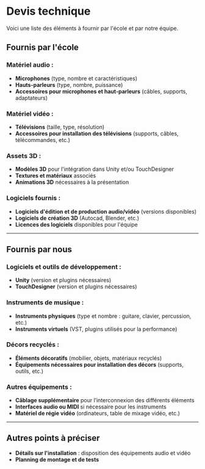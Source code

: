 # Devis technique

Voici une liste des éléments à fournir par l'école et par notre équipe.

## Fournis par l'école

### Matériel audio :
- **Microphones** (type, nombre et caractéristiques)
- **Hauts-parleurs** (type, nombre, puissance)
- **Accessoires pour microphones et haut-parleurs** (câbles, supports, adaptateurs)

### Matériel vidéo :
- **Télévisions** (taille, type, résolution)
- **Accessoires pour installation des télévisions** (supports, câbles, télécommandes, etc.)

### Assets 3D :
- **Modèles 3D** pour l'intégration dans Unity et/ou TouchDesigner
- **Textures et matériaux** associés
- **Animations 3D** nécessaires à la présentation

### Logiciels fournis :
- **Logiciels d'édition et de production audio/vidéo** (versions disponibles)
- **Logiciels de création 3D** (Autocad, Blender, etc.)
- **Licences des logiciels** disponibles pour l'équipe

---

## Fournis par nous

### Logiciels et outils de développement :
- **Unity** (version et plugins nécessaires)
- **TouchDesigner** (version et plugins nécessaires)

### Instruments de musique :
- **Instruments physiques** (type et nombre : guitare, clavier, percussion, etc.)
- **Instruments virtuels** (VST, plugins utilisés pour la performance)

### Décors recyclés :
- **Éléments décoratifs** (mobilier, objets, matériaux recyclés)
- **Équipements nécessaires pour installation des décors** (supports, outils, etc.)

### Autres équipements :
- **Câblage supplémentaire** pour l’interconnexion des différents éléments
- **Interfaces audio ou MIDI** si nécessaire pour les instruments
- **Matériel de régie vidéo** (ordinateurs, table de mixage vidéo, etc.)

---

## Autres points à préciser

- **Détails sur l'installation** : disposition des équipements audio et vidéo
- **Planning de montage et de tests**

